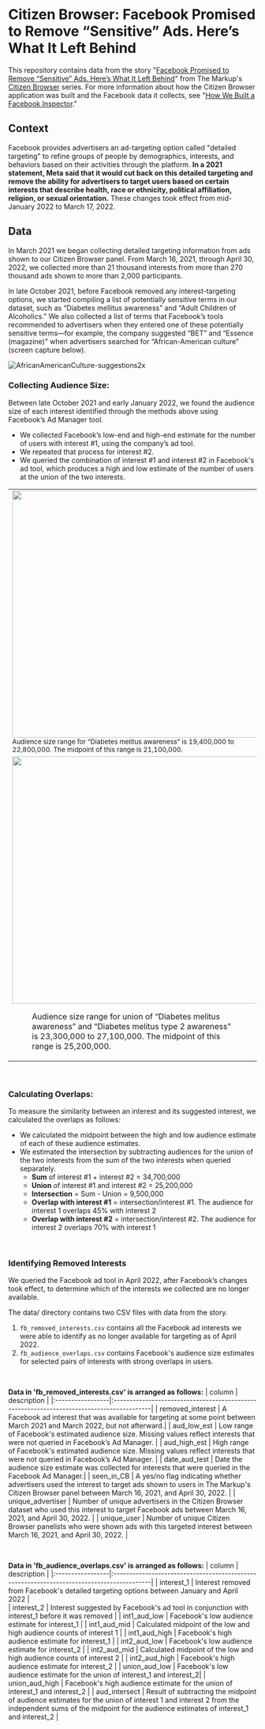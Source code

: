 # Citizen Browser: Facebook Promised to Remove “Sensitive” Ads. Here’s What It Left Behind

This repository contains data from the story "[Facebook Promised to Remove “Sensitive” Ads. Here’s What It Left Behind](https://themarkup.org/)" from The Markup's [Citizen Browser](https://themarkup.org/citizen-browser/) series. For more information about how the Citizen Browser application was built and the Facebook data it collects, see "[How We Built a Facebook Inspector](https://themarkup.org/citizen-browser/2021/01/05/how-we-built-a-facebook-inspector)."

## Context
Facebook provides advertisers an ad-targeting option called "detailed targeting" to refine groups of people by demographics, interests, and behaviors based on their activities through the platform. **In a 2021 statement, Meta said that it would cut back on this detailed targeting and remove the ability for advertisers to target users based on certain interests that describe health, race or ethnicity, political affiliation, religion, or sexual orientation.** These changes took effect from mid-January 2022 to March 17, 2022.


## Data

In March 2021 we began collecting detailed targeting information from ads shown to our Citizen Browser panel. From March 16, 2021, through April 30, 2022, we collected more than 21 thousand interests from more than 270 thousand ads shown to more than 2,000 participants.

In late October 2021, before Facebook removed any interest-targeting options, we started compiling a list of potentially sensitive terms in our dataset, such as “Diabetes mellitus awareness” and “Adult Children of Alcoholics.” We also collected a list of terms that Facebook’s tools recommended to advertisers when they entered one of these potentially sensitive terms—for example, the company suggested “BET” and “Essence (magazine)” when advertisers searched for “African-American culture” (screen capture below).

![AfricanAmericanCulture-suggestions2x](https://user-images.githubusercontent.com/821717/167681695-76554405-2fc4-48ac-a9d9-7677cfd472dc.png)


### Collecting Audience Size:

Between late October 2021 and early January 2022, we found the audience size of each interest identified through the methods above using Facebook’s Ad Manager tool. 
* We collected Facebook’s low-end and high-end estimate for the number of users with interest #1, using the company’s ad tool.
* We repeated that process for interest #2. 
* We queried the combination of interest #1 and interest #2 in Facebook's ad tool, which produces a high and low estimate of the number of users at the union of the two interests.


<table>
  <tr>
    <td width="50%"><img src="https://user-images.githubusercontent.com/821717/167702953-5918fc29-7b7b-4eb1-8515-6e63872d8ab4.png" height="500"><br/>
    <small>Audience size range for “Diabetes melitus awareness” is 19,400,000 to 22,800,000. The midpoint of this range is 21,100,000.</small></td>
    <td width="50%"><img src="https://user-images.githubusercontent.com/821717/167702972-b7657f44-382c-4180-895c-9e7bda18bdf2.png" height="500"><br/>
    <small>Audience size range for “Diabetes melitus type 2 awareness” is 12,500,000 to 14,700,000. The midpoint of this range is 13,600,000.</small></td>
  </tr>
  <tr>
    <td width="50%"><img src="https://user-images.githubusercontent.com/821717/167702985-6b70737b-826a-4fd0-9a75-e26298ae3726.png" height="500"><br/>
    <figure>Audience size range for union of “Diabetes melitus awareness” and “Diabetes melitus type 2 awareness” is 23,300,000 to 27,100,000. The midpoint of this range is 25,200,000.</figure></td>
    
  </tr>
  </table>



<p>&nbsp;</p>


### Calculating Overlaps:

To measure the similarity between an interest and its suggested interest, we calculated the overlaps as follows:
* We calculated the midpoint between the high and low audience estimate of each of these audience estimates. 
* We estimated the intersection by subtracting audiences for the union of the two interests from the sum of the two interests when queried separately.
  - **Sum** of interest #1 + interest #2 = 34,700,000
  - **Union** of interest #1 and interest #2 = 25,200,000
  - **Intersection** = Sum - Union = 9,500,000
  - **Overlap with interest #1** = intersection/interest #1. The audience for interest 1 overlaps 45% with interest 2
  - **Overlap with interest #2** = intersection/interest #2. The audience for interest 2 overlaps 70% with interest 1

<p>&nbsp;</p>

### Identifying Removed Interests

We queried the Facebook ad tool in April 2022, after Facebook’s changes took effect, to determine which of the interests we collected are no longer available.

The data/ directory contains two CSV files with data from the story.

1. `fb_removed_interests.csv` contains all the Facebook ad interests we were able to identify as no longer available for targeting as of April 2022.
2. `fb_audience_overlaps.csv` contains Facebook's audience size estimates for selected pairs of interests with strong overlaps in users. 


<p>&nbsp;</p>
    

**Data in 'fb_removed_interests.csv' is arranged as follows:**
| column           | description                                                                                |
|:-----------------|:------------------------------------------------------------------------------------------|
| removed_interest   | A Facebook ad interest that was available for targeting at some point between March 2021 and March 2022, but not afterward.|
| aud_low_est      | Low range of Facebook's estimated audience size. Missing values reflect interests that were not queried in Facebook’s Ad Manager.  |
| aud_high_est      | High range of Facebook's estimated audience size. Missing values reflect interests that were not queried in Facebook’s Ad Manager. |
| date_aud_test      | Date the audience size estimate was collected for interests that were queried in the Facebook Ad Manager.|
| seen_in_CB      | A yes/no flag indicating whether advertisers used the interest to target  ads shown to users in The Markup's Citizen Browser panel between March 16, 2021, and April 30, 2022.  |
| unique_advertiser      | Number of unique advertisers in the Citizen Browser dataset who used this interest to target Facebook ads between March 16, 2021, and April 30, 2022. |
| unique_user      | Number of unique Citizen Browser panelists who were shown ads with this targeted interest between March 16, 2021, and April 30, 2022. |


    
<p>&nbsp;</p>  


**Data in 'fb_audience_overlaps.csv' is arranged as follows:**
| column           | description                                                                                  |
|:-----------------|:------------------------------------------------------------------------------------------|
| interest_1 | Interest removed from Facebook's detailed targeting options between January and April 2022 |                      
| interest_2 | Interest suggested by Facebook's ad tool in conjunction with interest_1 before it was removed  |
| int1_aud_low | Facebook's low audience estimate for interest_1 |
| int1_aud_mid | Calculated midpoint of the low and high audience counts of interest 1 |
| int1_aud_high | Facebook's high audience estimate for interest_1 |
| int2_aud_low | Facebook's low audience estimate for interest_2 |
| int2_aud_mid | Calculated midpoint of the low and high audience counts of interest 2 |
| int2_aud_high | Facebook's high audience estimate for interest_2 |
| union_aud_low | Facebook's low audience estimate for the union of interest_1 and interest_2|
| union_aud_high | Facebook's high audience estimate for the union of interest_1 and interest_2 |
| aud_intersect | Result of subtracting the midpoint of audience estimates for the union of interest 1 and interest 2 from the independent sums of the midpoint for the audience estimates of interest_1 and interest_2  |


